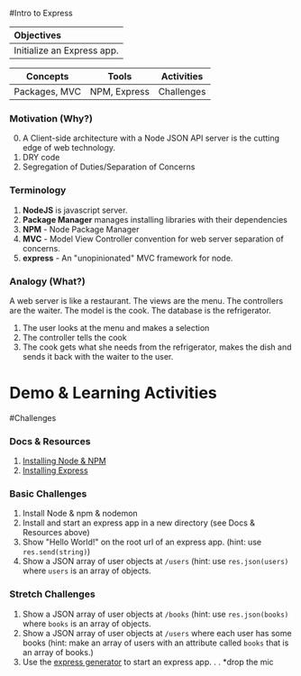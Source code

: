 #Intro to Express

| Objectives |
| :--- |
| Initialize an Express app. |

| Concepts | Tools | Activities |
| :---: | :---: | :---: |
| Packages, MVC | NPM, Express | Challenges |

### Motivation (Why?)

0. A Client-side architecture with a Node JSON API server is the cutting edge of web technology.
1. DRY code
2. Segregation of Duties/Separation of Concerns

### Terminology

1. **NodeJS** is javascript server.
2. **Package Manager** manages installing libraries with their dependencies
3. **NPM** - Node Package Manager
4. **MVC** - Model View Controller convention for web server separation of concerns.
5. **express** - An "unopinionated" MVC framework for node.

### Analogy (What?)

A web server is like a restaurant. The views are the menu. The controllers are the waiter. The model is the cook. The database is the refrigerator.

1. The user looks at the menu and makes a selection
2. The controller tells the cook
3. The cook gets what she needs from the refrigerator, makes the dish and sends it back with the waiter to the user.

# Demo & Learning Activities

#Challenges

### Docs & Resources

1. [Installing Node & NPM](https://docs.npmjs.com/getting-started/installing-node)
1. [Installing Express](http://expressjs.com/starter/installing.html)

### Basic Challenges

1. Install Node & npm & nodemon
2. Install and start an express app in a new directory (see Docs & Resources above)
3. Show "Hello World!" on the root url of an express app. (hint: use `res.send(string)`)
4. Show a JSON array of user objects at `/users` (hint: use `res.json(users)` where `users` is an array of objects.

### Stretch Challenges

1. Show a JSON array of user objects at `/books` (hint: use `res.json(books)` where `books` is an array of objects.
2. Show a JSON array of user objects at `/users` where each user has some books (hint: make an array of users with an attribute called `books` that is an array of books.)
3. Use the [express generator](http://expressjs.com/starter/generator.html) to start an express app. . . *drop the mic
